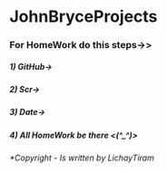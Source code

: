 # JohnBryceProjects
### For HomeWork do this steps->>
##### 1) GitHub->
##### 2) Scr->
##### 3) Date->
##### 4) All HomeWork be there <(^_^)>
###### *Copyright - Is written by LichayTiram
